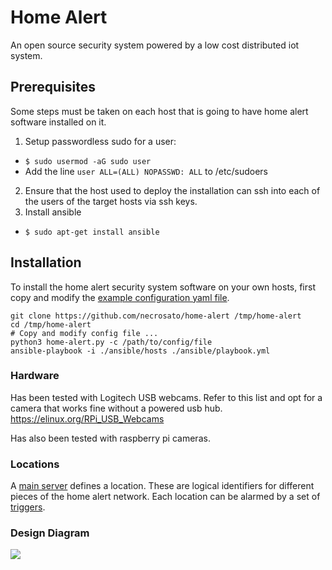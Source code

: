 # Home Alert

An open source security system powered by a low cost distributed iot system.

## Prerequisites

Some steps must be taken on each host that is going to have home alert software installed on it.
1. Setup passwordless sudo for a user:
 * `$ sudo usermod -aG sudo user`
 * Add the line `user ALL=(ALL) NOPASSWD: ALL` to /etc/sudoers
2. Ensure that the host used to deploy the installation can ssh into each of the users of the target hosts via ssh keys.
3. Install ansible
 * `$ sudo apt-get install ansible`

## Installation

To install the home alert security system software on your own hosts, first copy and modify the [example configuration yaml file](./config_example.yaml).
```
git clone https://github.com/necrosato/home-alert /tmp/home-alert
cd /tmp/home-alert
# Copy and modify config file ...
python3 home-alert.py -c /path/to/config/file
ansible-playbook -i ./ansible/hosts ./ansible/playbook.yml
```

### Hardware

Has been tested with Logitech USB webcams. Refer to this list and opt for a camera that works fine without a powered usb hub.
https://elinux.org/RPi_USB_Webcams

Has also been tested with raspberry pi cameras.

### Locations

A [main server](./main-server/README.md) defines a location. These are logical identifiers for different pieces of the home alert network.
Each location can be alarmed by a set of [triggers](./trigger/README.md).

### Design Diagram

![](https://docs.google.com/drawings/d/e/2PACX-1vSEVFTtqQK6O_ZhOK2cQsX6Z9cOhI2-P0edLwlsttmLBTdILeRkZJulocc0ExMeHQ3qqyrDxjxTxg7x/pub?w=1440&h=1080)
